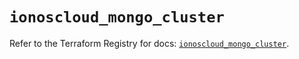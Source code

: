 # `ionoscloud_mongo_cluster`

Refer to the Terraform Registry for docs: [`ionoscloud_mongo_cluster`](https://registry.terraform.io/providers/ionos-cloud/ionoscloud/6.7.7/docs/resources/mongo_cluster).
